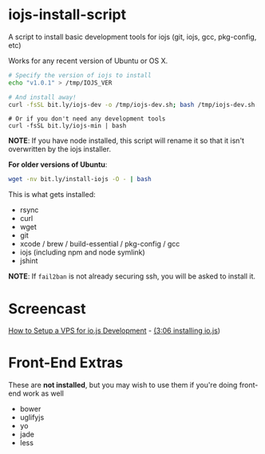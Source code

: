 # iojs-install-script

A script to install basic development tools for iojs (git, iojs, gcc, pkg-config, etc)

Works for any recent version of Ubuntu or OS X.

```bash
# Specify the version of iojs to install
echo "v1.0.1" > /tmp/IOJS_VER

# And install away!
curl -fsSL bit.ly/iojs-dev -o /tmp/iojs-dev.sh; bash /tmp/iojs-dev.sh
```

```
# Or if you don't need any development tools
curl -fsSL bit.ly/iojs-min | bash
```

**NOTE**: If you have node installed, this script will rename it so that it isn't overwritten by the iojs installer.


**For older versions of Ubuntu**:

```bash
wget -nv bit.ly/install-iojs -O - | bash
```

This is what gets installed:

* rsync
* curl
* wget
* git
* xcode / brew / build-essential / pkg-config / gcc
* iojs (including npm and node symlink)
* jshint

**NOTE**: If `fail2ban` is not already securing ssh, you will be asked to install it.

Screencast
==========

[How to Setup a VPS for io.js Development](https://www.youtube.com/watch?v=ypjzi1axH2A) - [(3:06 installing io.js](https://www.youtube.com/watch?v=ypjzi1axH2A#t=186))

Front-End Extras
================

These are **not installed**, but you may wish to use them if you're doing front-end work as well

* bower
* uglifyjs
* yo
* jade
* less
